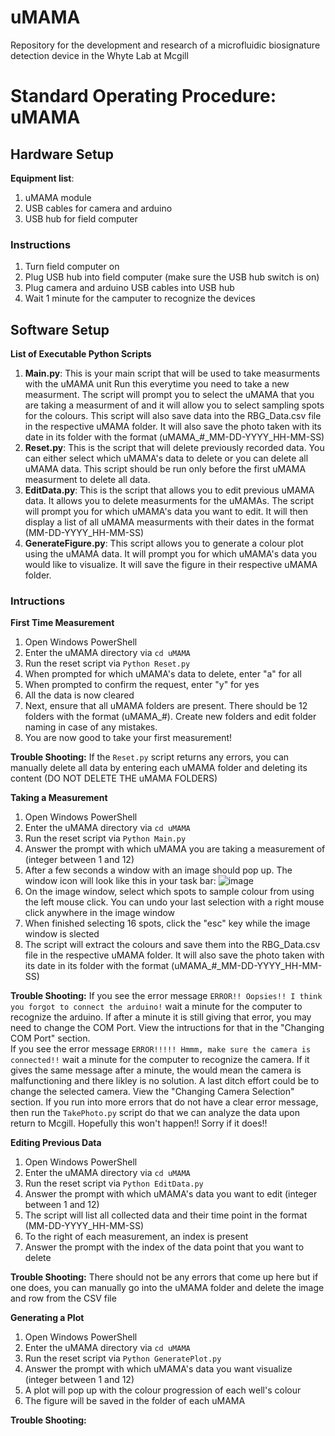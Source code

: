 # uMAMA
Repository for the development and research of a microfluidic biosignature detection device in the Whyte Lab at Mcgill

# Standard Operating Procedure: uMAMA
## Hardware Setup
**Equipment list**:
1. uMAMA module
2. USB cables for camera and arduino
3. USB hub for field computer

### Instructions
1. Turn field computer on
2. Plug USB hub into field computer (make sure the USB hub switch is on)
3. Plug camera and arduino USB cables into USB hub
4. Wait 1 minute for the camputer to recognize the devices

## Software Setup
**List of Executable Python Scripts**
1. **Main.py**:
   This is your main script that will be used to take measurments with the uMAMA unit
   Run this everytime you need to take a new measurment. The script will prompt you to select
   the uMAMA that you are taking a measurment of and it will allow you to select sampling
   spots for the colours. This script will also save data into the RBG_Data.csv file in the
   respective uMAMA folder. It will also save the photo taken with its date in its folder with the
   format (uMAMA_#_MM-DD-YYYY_HH-MM-SS)
2. **Reset.py**:
   This is the script that will delete previously recorded data.
   You can either select which uMAMA's data to delete or you can delete all uMAMA data.
   This script should be run only before the first uMAMA measurment to delete all data.
3. **EditData.py**:
   This is the script that allows you to edit previous uMAMA data. It allows you to delete
   measurments for the uMAMAs. The script will prompt you for which uMAMA's data you want to
   edit. It will then display a list of all uMAMA measurments with their dates
   in the format (MM-DD-YYYY_HH-MM-SS)
4. **GenerateFigure.py**:
   This script allows you to generate a colour plot using the uMAMA data. It will prompt you
   for which uMAMA's data you would like to visualize. It will save the figure in their respective uMAMA
   folder.

### Intructions
**First Time Measurement**
1. Open Windows PowerShell
2. Enter the uMAMA directory via
   `cd uMAMA`
3. Run the reset script via
   `Python Reset.py`
4. When prompted for which uMAMA's data to delete, enter "a" for all
5. When prompted to confirm the request, enter "y" for yes
6. All the data is now cleared
7. Next, ensure that all uMAMA folders are present. There should be 12 folders with the format (uMAMA_#). Create new folders and edit folder naming in case of any mistakes.
8. You are now good to take your first measurement!

**Trouble Shooting:**
  If the `Reset.py` script returns any errors, you can manually delete all data by entering
  each uMAMA folder and deleting its content (DO NOT DELETE THE uMAMA FOLDERS)

**Taking a Measurement**
1. Open Windows PowerShell
2. Enter the uMAMA directory via
   `cd uMAMA`
3. Run the reset script via
   `Python Main.py`
4. Answer the prompt with which uMAMA you are taking a measurement of (integer between 1 and 12)
5. After a few seconds a window with an image should pop up. The window icon will look like this in your task bar:
  ![image](https://github.com/raghavbh5588/uMAMA/assets/115365995/4debfe6c-f6aa-4d85-b8e8-a21fc63f83db)
6. On the image window, select which spots to sample colour from using the left mouse click. You can undo your last selection with a right mouse click anywhere in the image window
7. When finished selecting 16 spots, click the "esc" key while the image window is slected
8. The script will extract the colours and save them into the RBG_Data.csv file in the
   respective uMAMA folder. It will also save the photo taken with its date in its folder with the
   format (uMAMA_#_MM-DD-YYYY_HH-MM-SS)

**Trouble Shooting:** If you see the error message `ERROR!! Oopsies!! I think you forgot to connect the arduino!` wait a minute for the computer to recognize the arduino. If after a minute it is still giving that error, you may need to change the COM Port. View the intructions for that in the "Changing COM Port" section. <br />
If you see the error message `ERROR!!!!! Hmmm, make sure the camera is connected!!` wait a minute for the computer to recognize the camera. If it gives the same message after a minute, the would mean the camera is malfunctioning and there likley is no solution. A last ditch effort could be to change the selected camera. View the "Changing Camera Selection" section.
If you run into more errors that do not have a clear error message, then run the `TakePhoto.py` script do that we can analyze the data upon return to Mcgill. Hopefully this won't happen!! Sorry if it does!!


**Editing Previous Data**
1. Open Windows PowerShell
2. Enter the uMAMA directory via
   `cd uMAMA`
3. Run the reset script via
   `Python EditData.py`
4. Answer the prompt with which uMAMA's data you want to edit (integer between 1 and 12)
5. The script will list all collected data and their time point in the format (MM-DD-YYYY_HH-MM-SS)
6. To the right of each measurement, an index is present
7. Answer the prompt with the index of the data point that you want to delete

**Trouble Shooting:** There should not be any errors that come up here but if one does, you can manually go into the uMAMA folder and delete the image and row from the CSV file

**Generating a Plot**
1. Open Windows PowerShell
2. Enter the uMAMA directory via
   `cd uMAMA`
3. Run the reset script via
   `Python GeneratePlot.py`
4. Answer the prompt with which uMAMA's data you want visualize (integer between 1 and 12)
5. A plot will pop up with the colour progression of each well's colour
6. The figure will be saved in the folder of each uMAMA

**Trouble Shooting:** 
